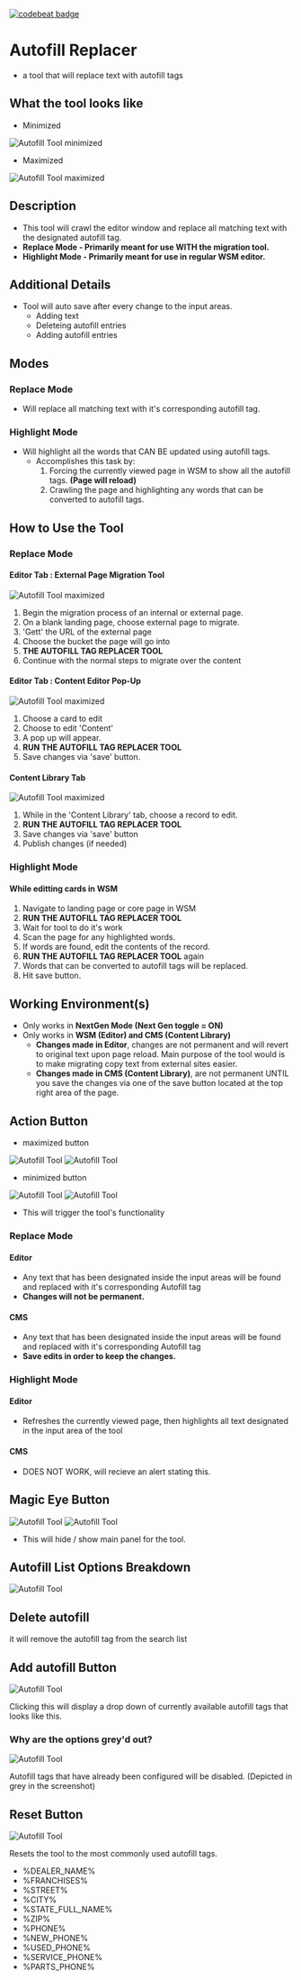 [![codebeat badge](https://codebeat.co/badges/7c527dd3-7844-4173-960c-a231b1898a9a)](https://codebeat.co/projects/github-com-cirept-autofillreplacer-master)

# Autofill Replacer
* a tool that will replace text with autofill tags

## What the tool looks like
* Minimized

![Autofill Tool minimized](assets/images/AutofillReplacerTool_minimized.png)

* Maximized

![Autofill Tool maximized](assets/images/AutofillReplacerTool_maximized.png)

## Description
* This tool will crawl the editor window and replace all matching text with the designated autofill tag.
* **Replace Mode - Primarily meant for use WITH the migration tool.**
* **Highlight Mode - Primarily meant for use in regular WSM editor.**

## Additional Details
* Tool will auto save after every change to the input areas.
    * Adding text
    * Deleteing autofill entries
    * Adding autofill entries

## Modes
### Replace Mode
* Will replace all matching text with it's corresponding autofill tag.

### Highlight Mode
* Will highlight all the words that CAN BE updated using autofill tags.
    * Accomplishes this task by:
        1. Forcing the currently viewed page in WSM to show all the autofill tags. **(Page will reload)**
        2. Crawling the page and highlighting any words that can be converted to autofill tags.

## How to Use the Tool
### Replace Mode
#### Editor Tab : External Page Migration Tool
![Autofill Tool maximized](assets/images/MigrationTool.png)

1. Begin the migration process of an internal or external page.
2. On a blank landing page, choose external page to migrate.
3. 'Gett' the URL of the external page
4. Choose the bucket the page will go into
5. **THE AUTOFILL TAG REPLACER TOOL**
6. Continue with the normal steps to migrate over the content

#### Editor Tab : Content Editor Pop-Up
![Autofill Tool maximized](assets/images/ContentPopup.png)

1. Choose a card to edit
2. Choose to edit 'Content'
3. A pop up will appear.
4. **RUN THE AUTOFILL TAG REPLACER TOOL**
5. Save changes via 'save' button.

#### Content Library Tab
![Autofill Tool maximized](assets/images/ContentLibrary.png)

1. While in the 'Content Library' tab, choose a record to edit.
2. **RUN THE AUTOFILL TAG REPLACER TOOL**
3. Save changes via 'save' button
4. Publish changes (if needed)

### Highlight Mode
#### While editting cards in WSM
1. Navigate to landing page or core page in WSM
2. **RUN THE AUTOFILL TAG REPLACER TOOL**
3. Wait for tool to do it's work
4. Scan the page for any highlighted words.
5. If words are found, edit the contents of the record.
6. **RUN THE AUTOFILL TAG REPLACER TOOL** again
7. Words that can be converted to autofill tags will be replaced.
8. Hit save button.

## Working Environment(s)
* Only works in **NextGen Mode (Next Gen toggle = ON)**
* Only works in **WSM (Editor) and CMS (Content Library)**
    * **Changes made in Editor**, changes are not permanent and will revert to original text upon page reload. Main purpose of the tool would is to make migrating copy text from external sites easier.
    * **Changes made in CMS (Content Library)**, are not permanent UNTIL you save the changes via one of the save button located at the top right area of the page.

## Action Button
* maximized button

![Autofill Tool](assets/images/replaceButton.png)
![Autofill Tool](assets/images/highlightButton.png)

* minimized button

![Autofill Tool](assets/images/replaceButton_quickAccess.png)
![Autofill Tool](assets/images/highlightButton_quickAccess.png)
* This will trigger the tool's functionality

### Replace Mode
#### Editor
* Any text that has been designated inside the input areas will be found and replaced with it's corresponding Autofill tag
* **Changes will not be permanent.**

#### CMS
* Any text that has been designated inside the input areas will be found and replaced with it's corresponding Autofill tag
* **Save edits in order to keep the changes.**

### Highlight Mode
#### Editor
* Refreshes the currently viewed page, then highlights all text designated in the input area of the tool

#### CMS
* DOES NOT WORK, will recieve an alert stating this.

## Magic Eye Button
![Autofill Tool](assets/images/maximizeTool.png)
![Autofill Tool](assets/images/minimizeTool.png)
* This will hide / show main panel for the tool.

## Autofill List Options Breakdown
![Autofill Tool](assets/images/autofill_option_breakdown.png)

## Delete autofill
it will remove the autofill tag from the search list

## Add autofill Button
![Autofill Tool](assets/images/Add_autofill.png)

Clicking this will display a drop down of currently available autofill tags that looks like this.

### Why are the options grey'd out?
![Autofill Tool](assets/images/AutofillDropdown.png)

Autofill tags that have already been configured will be disabled. (Depicted in grey in the screenshot)

## Reset Button
![Autofill Tool](assets/images/Reset.png)

Resets the tool to the most commonly used autofill tags.
* %DEALER_NAME%
* %FRANCHISES%
* %STREET%
* %CITY%
* %STATE_FULL_NAME%
* %ZIP%
* %PHONE%
* %NEW_PHONE%
* %USED_PHONE%
* %SERVICE_PHONE%
* %PARTS_PHONE%

